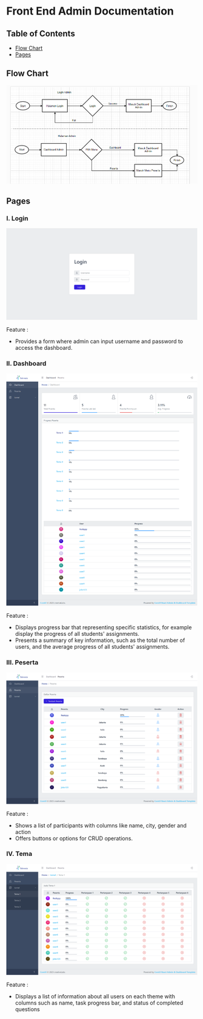 # Front End Admin Documentation

## Table of Contents

- [Flow Chart](#flow-chart)
- [Pages](#flow-chart)

## Flow Chart

<img src="../public/learing-journal-flowchart-admin.png">

## Pages

### I. Login

  <img src="../public/learing-journal-fe-admin 1.png">

Feature :

- Provides a form where admin can input username and password to access the dashboard.

### II. Dashboard

  <img src="../public/learing-journal-fe-admin 2.png">

Feature :

- Displays progress bar that representing specific statistics, for example display the progress of all students' assignments.
- Presents a summary of key information, such as the total number of users, and the average progress of all students' assignments.

### III. Peserta

  <img src="../public/learing-journal-fe-admin 3.png">

Feature :

- Shows a list of participants with columns like name, city, gender and action
- Offers buttons or options for CRUD operations.

### IV. Tema

  <img src="../public/learing-journal-fe-admin 4.png">

Feature :

- Displays a list of information about all users on each theme with columns such as name, task progress bar, and status of completed questions
